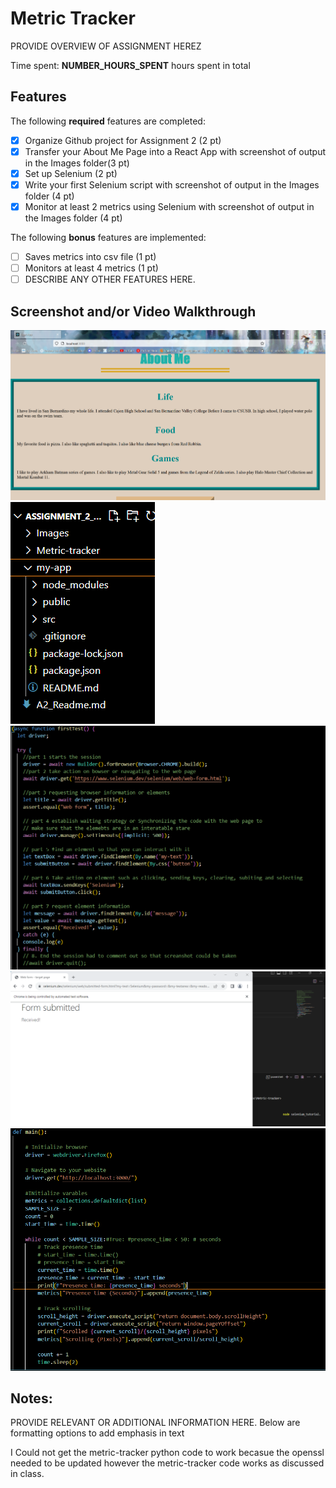 # Metric Tracker

PROVIDE OVERVIEW OF ASSIGNMENT HEREZ

Time spent: **NUMBER_HOURS_SPENT** hours spent in total

## Features

The following **required** features are completed:

- [X] Organize Github project for Assignment 2 (2 pt)
- [X] Transfer your About Me Page into a React App with screenshot of output in the Images folder(3 pt)
- [X] Set up Selenium (2 pt)
- [X] Write your first Selenium script with screenshot of output in the Images folder (4 pt)
- [X] Monitor at least 2 metrics using Selenium with screenshot of output in the Images folder (4 pt)

The following **bonus** features are implemented:

- [ ] Saves metrics into csv file (1 pt)
- [ ] Monitors at least 4 metrics (1 pt)
- [ ] DESCRIBE ANY OTHER FEATURES HERE.

## Screenshot and/or Video Walkthrough
<img src="Images/aboutme.PNG"  alt='about me' title='Question 2 assighment 2 on github'/>
<img src="Images/Problem1&2.PNG"  alt='Output for part 4' title='Question 2 assighment 2 on github'/>
<img src="Images/problem_4_steps.PNG"  alt='Output for part 4' title='Question four 8 steps notes'/>
<img src="Images/assighment_tutorial.png"  alt='steps for part 4' title='Question four output picture'/>
<img src="Images/python_metric.PNG"  alt='steps for part 4' title='Question five python code picture'/>


## Notes:
PROVIDE RELEVANT OR ADDITIONAL INFORMATION HERE. Below are formatting options to add emphasis in text

I Could not get the  metric-tracker python code to work becasue the openssl needed to be updated however the metric-tracker code works as discussed in class.

